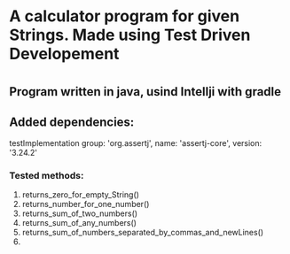 # A calculator program for given Strings. Made using Test Driven Developement
#
## Program written in java, usind Intellji  with gradle
## Added dependencies:
testImplementation group: 'org.assertj', name: 'assertj-core', version: '3.24.2'

### Tested methods:
  1) returns_zero_for_empty_String()
  2) returns_number_for_one_number()
  3) returns_sum_of_two_numbers()
  4) returns_sum_of_any_numbers()
  5) returns_sum_of_numbers_separated_by_commas_and_newLines()
  6) 
